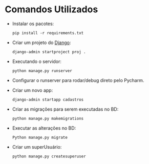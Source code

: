 # Comandos Utilizados

 - Instalar os pacotes:

   `pip install -r requirements.txt`


 - Criar um projeto do [Django](https://docs.djangoproject.com/en/4.2/intro/tutorial01/):

    `django-admin startproject proj .`


 - Executando o servidor:
   
   `python manage.py runserver`


 - Configurar o runserver para rodar/debug direto pelo Pycharm.


 - Criar um novo app:

    `django-admin startapp cadastros`


 - Criar as migrações para serem executadas no BD:

   `python manage.py makemigrations`


 - Executar as alterações no BD:

   `Python manage.py migrate`


 - Criar um superUsuário:

   `python manage.py createsuperuser`